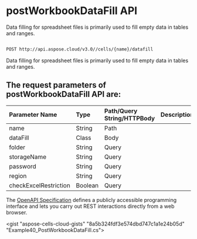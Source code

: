 # **postWorkbookDataFill API**

Data filling for spreadsheet files is primarily used to fill empty data in tables and ranges. 

```bash

POST http://api.aspose.cloud/v3.0//cells/{name}/datafill

```
Data filling for spreadsheet files is primarily used to fill empty data in tables and ranges.

## The request parameters of **postWorkbookDataFill** API are: 

| Parameter Name | Type | Path/Query String/HTTPBody | Description | 
| :- | :- | :- |:- | 
|name|String|Path||
|dataFill|Class|Body||
|folder|String|Query||
|storageName|String|Query||
|password|String|Query||
|region|String|Query||
|checkExcelRestriction|Boolean|Query||


The [OpenAPI Specification](https://reference.aspose.cloud/cells/#/DataProcessingController/PostWorkbookDataFill) defines a publicly accessible programming interface and lets you carry out REST interactions directly from a web browser.

<gist "aspose-cells-cloud-gists" "8a5b324fdf3e574dbd747c1a1e24b05d" "Example40_PostWorkbookDataFill.cs">

